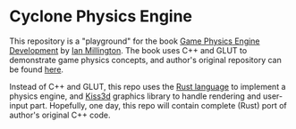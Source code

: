# Cyclone Physics Engine

This repository is a "playground" for the book [Game Physics Engine Development](https://www.crcpress.com/Game-Physics-Engine-Development-How-to-Build-a-Robust-Commercial-Grade/Millington/p/book/9780123819765) by [Ian Millington](https://github.com/idmillington). The book uses C++ and GLUT to demonstrate game physics concepts, and author's original repository can be found [here](https://github.com/idmillington/cyclone-physics).

Instead of C++ and GLUT, this repo uses the [Rust language](https://www.rust-lang.org/) to implement a physics engine, and [Kiss3d](https://github.com/sebcrozet/kiss3d) graphics library to handle rendering and user-input part. Hopefully, one day, this repo will contain complete (Rust) port of author's original C++ code.
